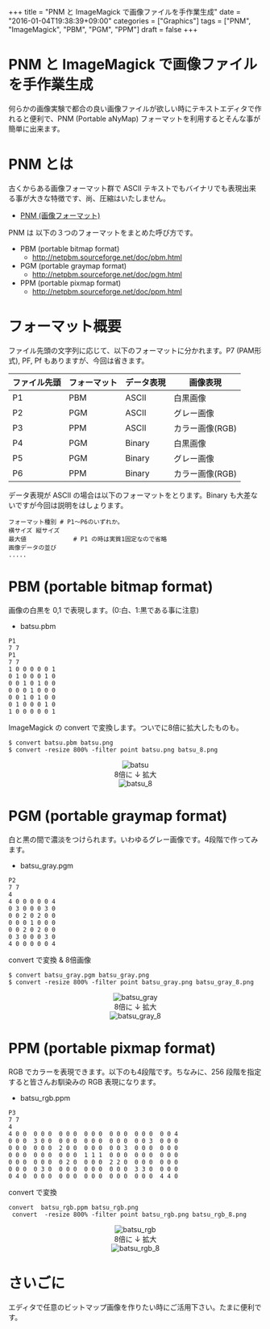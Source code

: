 +++
title = "PNM と ImageMagick で画像ファイルを手作業生成"
date = "2016-01-04T19:38:39+09:00"
categories = ["Graphics"]
tags = ["PNM", "ImageMagick", "PBM", "PGM", "PPM"]
draft = false
+++

# PNM と ImageMagick で画像ファイルを手作業生成

何らかの画像実験で都合の良い画像ファイルが欲しい時にテキストエディタで作れると便利で、PNM (Portable aNyMap) フォーマットを利用するとそんな事が簡単に出来ます。

# PNM とは

古くからある画像フォーマット群で ASCII テキストでもバイナリでも表現出来る事が大きな特徴です、尚、圧縮はいたしません。

 * [PNM (画像フォーマット)](https://ja.wikipedia.org/wiki/PNM_(%E7%94%BB%E5%83%8F%E3%83%95%E3%82%A9%E3%83%BC%E3%83%9E%E3%83%83%E3%83%88))

PNM は 以下の３つのフォーマットをまとめた呼び方です。

 * PBM (portable bitmap format)
   * http://netpbm.sourceforge.net/doc/pbm.html
 * PGM (portable graymap format)
   * http://netpbm.sourceforge.net/doc/pgm.html
 * PPM (portable pixmap format)
   * http://netpbm.sourceforge.net/doc/ppm.html

# フォーマット概要

ファイル先頭の文字列に応じて、以下のフォーマットに分かれます。P7 (PAM形式), PF, Pf もありますが、今回は省きます。

ファイル先頭 | フォーマット | データ表現 | 画像表現
------------ | ------------ | ---------- | --------
P1 |  PBM | ASCII | 白黒画像
P2 |  PGM | ASCII | グレー画像
P3 |  PPM | ASCII | カラー画像(RGB)
P4 |  PGM | Binary | 白黒画像
P5 |  PGM | Binary | グレー画像
P6 |  PPM | Binary | カラー画像(RGB)

データ表現が ASCII の場合は以下のフォーマットをとります。Binary も大差ないですが今回は説明をはしょります。
```
フォーマット種別 # P1〜P6のいずれか。
横サイズ 縦サイズ
最大値             # P1 の時は実質1固定なので省略
画像データの並び
.....
```

# PBM (portable bitmap format)

画像の白黒を 0,1 で表現します。(0:白、1:黒である事に注意)

 *  batsu.pbm

```
P1
7 7
P1
7 7
1 0 0 0 0 0 1
0 1 0 0 0 1 0
0 0 1 0 1 0 0
0 0 0 1 0 0 0
0 0 1 0 1 0 0
0 1 0 0 0 1 0
1 0 0 0 0 0 1
```
ImageMagick の convert で変換します。ついでに8倍に拡大したものも。
```
$ convert batsu.pbm batsu.png
$ convert -resize 800% -filter point batsu.png batsu_8.png
```
<center> <img src="/2016/01/04/batsu.png" title="batsu" > </center>
<center> 8倍に ↓ 拡大 </center>
<center> <img src="/2016/01/04/batsu_8.png" title="batsu_8" > </center>

# PGM (portable graymap format)

白と黒の間で濃淡をつけられます。いわゆるグレー画像です。4段階で作ってみます。

 * batsu_gray.pgm

```
P2
7 7
4
4 0 0 0 0 0 4
0 3 0 0 0 3 0
0 0 2 0 2 0 0
0 0 0 1 0 0 0
0 0 2 0 2 0 0
0 3 0 0 0 3 0
4 0 0 0 0 0 4
```
convert で変換 & 8倍画像
```
$ convert batsu_gray.pgm batsu_gray.png
$ convert -resize 800% -filter point batsu_gray.png batsu_gray_8.png
```
<center> <img src="/2016/01/04/batsu_gray.png" title="batsu_gray" > </center>
<center> 8倍に ↓ 拡大 </center>
<center> <img src="/2016/01/04/batsu_gray_8.png" title="batsu_gray_8" > </center>

# PPM (portable pixmap format)

RGB でカラーを表現できます。以下のも4段階です。ちなみに、256 段階を指定すると皆さんお馴染みの RGB 表現になります。

 * batsu_rgb.ppm

```
P3
7 7
4
4 0 0  0 0 0  0 0 0  0 0 0  0 0 0  0 0 0  0 0 4
0 0 0  3 0 0  0 0 0  0 0 0  0 0 0  0 0 3  0 0 0
0 0 0  0 0 0  2 0 0  0 0 0  0 0 3  0 0 0  0 0 0
0 0 0  0 0 0  0 0 0  1 1 1  0 0 0  0 0 0  0 0 0
0 0 0  0 0 0  0 2 0  0 0 0  2 2 0  0 0 0  0 0 0
0 0 0  0 3 0  0 0 0  0 0 0  0 0 0  3 3 0  0 0 0
0 4 0  0 0 0  0 0 0  0 0 0  0 0 0  0 0 0  4 4 0
```
convert で変換
```
convert  batsu_rgb.ppm batsu_rgb.png
 convert  -resize 800% -filter point batsu_rgb.png batsu_rgb_8.png
```
<center> <img src="/2016/01/04/batsu_rgb.png" title="batsu_rgb" > </center>
<center> 8倍に ↓ 拡大 </center>
<center> <img src="/2016/01/04/batsu_rgb_8.png" title="batsu_rgb_8" > </center>

# さいごに

エディタで任意のビットマップ画像を作りたい時にご活用下さい。たまに便利です。
